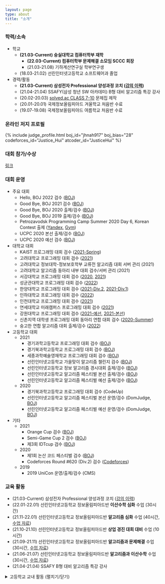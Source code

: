 ```yaml
---
layout: page
type: about
title: "소개"
---
```


### 학력/소속
* 학교
  * **(21.03-Current) 숭실대학교 컴퓨터학부 재학**
    * **(22.03-Current) 컴퓨터학부 문제해결 소모임 SCCC 회장**
    * (21.03-21.08) 기하계산연구실 학부연구생
  * (18.03-21.02) 선린인터넷고등학교 소프트웨어과 졸업
* 경력/활동
  * **(21.03-Current) 삼성전자 Professional 양성과정 코치 ([강의 이력](/about/secpro/))**
  * (21.04-21.04) SSAFY(삼성 청년 SW 아카데미) B형 대비 알고리즘 특강 강사
  * (20.02-20.03) [solved.ac CLASS 7-10](https://solved.ac/class) 문제집 제작
  * (20.01-20.01) 국제정보올림피아드 겨울학교 처음반 수료
  * (19.07-19.08) 국제정보올림피아드 여름학교 처음반 수료

### 온라인 저지 프로필
{% include judge_profile.html boj_id="jhnah917" boj_bias="28" codeforces_id="Justice_Hui" atcoder_id="JusticeHui" %}

### 대회 참가/수상
[링크](/about/award/)

### 대회 운영
* 주요 대회
  * Hello, BOJ 2022 검수 ([BOJ](http://icpc.me/c/753))
  * Good Bye, BOJ 2021 검수 ([BOJ](http://icpc.me/c/744))
  * Good Bye, BOJ 2020 출제/검수 ([BOJ](http://icpc.me/c/578))
  * Good Bye, BOJ 2019 출제/검수 ([BOJ](http://icpc.me/c/497))
  * Petrozavodsk Programming Camp Summer 2020 Day 6, Korean Contest 출제 ([Yandex](https://official.contest.yandex.com/ptz-summer-2020/contest/19421/standings/), [Gym](https://codeforces.com/gym/102984))
  * UCPC 2020 본선 출제/검수 ([BOJ](http://icpc.me/c/524))
  * UCPC 2020 예선 검수 ([BOJ](http://icpc.me/c/521))
* 대학교 대회
  * KAIST 프로그래밍 대회 검수 ([2021-Spring](http://icpc.me/c/649))
  * 고려대학교 프로그래밍 대회 검수 ([2021](http://icpc.me/c/740))
  * 고려대학교 정보대학-정보보호학부 교류전 알고리즘 대회 서버 관리 (2021)
  * 고려대학교 알고리즘 동아리 내부 대회 검수/서버 관리 (2021)
  * 서강대학교 프로그래밍 대회 검수 ([2020](http://icpc.me/c/564), [2021](http://icpc.me/c/725))
  * 성균관대학교 프로그래밍 대회 검수 ([2022](http://icpc.me/c/771))
  * 한양대학교 프로그래밍 대회 검수 ([2021-Div.2](https://www.acmicpc.net/category/detail/3019), [2021-Div.1](https://www.acmicpc.net/category/detail/3020))
  * 인하대학교 프로그래밍 대회 검수 ([2022](#))
  * 인천대학교 프로그래밍 대회 검수 ([2021](http://icpc.me/c/727))
  * 연세대학교 미래캠퍼스 프로그래밍 대회 검수 ([2021](http://icpc.me/c/665))
  * 강원대학교 프로그래밍 대회 검수 ([2021-예선](https://www.acmicpc.net/category/detail/2430), [2021-본선](https://www.acmicpc.net/category/detail/2431))
  * 신촌지역 대학생 프로그래밍 대회 동아리 연합 대회 검수 ([2020-Summer](http://icpc.me/c/529))
  * 숭고한 연합 알고리즘 대회 출제/검수 ([2022](http://icpc.me/c/786))
* 고등학교 대회
  * 2021
    * 경기과학고등학교 프로그래밍 대회 검수 ([BOJ](http://icpc.me/748))
    * 경기북과학고등학교 프로그래밍 대회 검수 ([BOJ](http://icpc.me/737))
    * 세종과학예술영재학교 프로그래밍 대회 검수 ([BOJ](http://icpc.me/741))
    * 선린인터넷고등학교 가을맞이 알고리즘 챌린지 검수 ([BOJ](http://icpc.me/c/708))
    * 선린인터넷고등학교 정보 알고리즘 경시대회 출제/검수 ([BOJ](http://icpc.me/c/687))
    * 선린인터넷고등학교 알고리즘 페스티벌 본선 출제/검수 ([BOJ](http://icpc.me/c/663))
    * 선린인터넷고등학교 알고리즘 페스티벌 예선 출제/검수 ([BOJ](http://icpc.me/c/652))
  * 2020
    * 경기북과학고등학교 프로그래밍 대회 검수 (CodeUp)
    * 선린인터넷고등학교 알고리즘 페스티벌 본선 운영/검수 (DomJudge, [BOJ](http://icpc.me/c/581))
    * 선린인터넷고등학교 알고리즘 페스티벌 예선 운영/검수 (DomJudge, [BOJ](http://icpc.me/c/581))
* 기타
  * 2021
    * Orange Cup 검수 ([BOJ](http://icpc.me/c/667))
    * Semi-Game Cup 2 검수 ([BOJ](http://icpc.me/c/675))
    * 제3회 IDTcup 검수 ([BOJ](http://icpc.me/c/638))
  * 2020
    * 제1회 논산 코드 페스티벌 검수 ([BOJ](http://icpc.me/c/507))
    * Codeforces Round #620 (Div.2) 검수 ([Codeforces](https://codeforces.com/contest/1304))
  * 2019
    * 2019 UniCon 운영/출제/검수 (CMS)

### 교육 활동
* (21.03-Current) 삼성전자 Professional 양성과정 코치 ([강의 이력](/about/secpro/))
* (22.01-22.01) 선린인터넷고등학교 정보올림피아드반 **이산수학 심화** 수업 (30시간)
* (21.11-22.01) 선린인터넷고등학교 정보올림피아드반 **알고리즘 심화** 수업 (40시간, [수업 자료](https://github.com/justiceHui/Sunrin-SHARC/tree/master/2021-2nd))
* (21.10-21.10) 선린인터넷고등학교 정보올림피아드반 **상업 경진 대회 대비** 수업 (10시간)
* (21.09-21.11) 선린인터넷고등학교 정보올림피아드반 **알고리즘과 문제해결** 수업 (30시간, [수업 자료](https://github.com/justiceHui/Sunrin-SHARC/tree/master/2021-2nd))
* (21.06-21.07) 선린인터넷고등학교 정보올림피아드반 **알고리즘과 이산수학** 수업 (30시간, [수업 자료](https://github.com/justiceHui/Sunrin-SHARC/tree/master/2021-1st))
* (21.04-21.04) SSAFY B형 대비 알고리즘 특강 강사

<details markdown="1">
<summary>고등학교 교내 활동 (펼치기/닫기)</summary>
<ul>
<li>(20.08-20.12) 선린인터넷고등학교 정보올림피아드반 <b>KOI 대비</b> 수업 (<a href = "https://github.com/justiceHui/Sunrin-SHARC/tree/master/2020-2nd">수업 자료</a>)</li>
<li>(20.08-20.08) 선린인터넷고등학교 정보올림피아드반 <b>고급 알고리즘</b> 수업 (<a href = "https://github.com/justiceHui/Sunrin-SHARC/tree/master/2020-Summer">수업 자료</a>)</li>
<li>(20.02-20.08) 선린인터넷고등학교 정보올림피아드반 고급 알고리즘 교재 집필</li>
<li>(19.09-19.09) 소프트웨어 나눔축제(SSF 2019) 코딩 캠프 조교</li>
<li>(19.08-19.09) 소프트웨어 나눔축제(SSF 2019) 코딩 캠프 교재 집필</li>
<li>(19.05-19.07) 선린인터넷고등학교 프로그래밍 동아리(Unifox) 기초 자료구조/알고리즘 수업</li>
<li>(19.04-19.05) 선린인터넷고등학교 정보올림피아드반 KOI 1차 대비 수업</li>
<li>(19.01-19.01) 선린인터넷고등학교 신입생 특별 교육 조교</li>
<li>(18.12-19.01) 선린인터넷고등학교 신입생 특별 교육 연습 문제 출제/검수/해설</li>
<li>(18.09-18.11) 선린인터넷고등학교 알고리즘 스터디(Logic) 기초 알고리즘 수업</li>
<li>(18.09-18.09) 교육 봉사 동아리(Hello Coding) 코딩 캠프 C언어 수업</li>
<li>(18.09-18.09) 소프트웨어 나눔축제(SSF 2018) 코딩 캠프 조교</li>
</ul>
</details>
